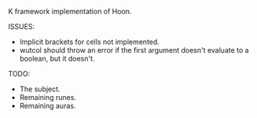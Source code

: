 K framework implementation of Hoon.

ISSUES:
 - Implicit brackets for cells not implemented.
 - wutcol should throw an error if the first argument doesn't evaluate to a boolean, but it doesn't.

TODO:
 - The subject.
 - Remaining runes.
 - Remaining auras.

